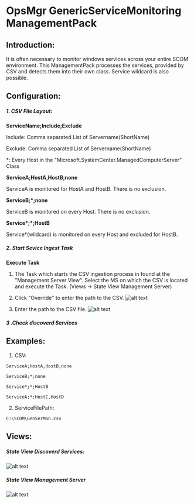 # OpsMgr GenericServiceMonitoring ManagementPack

## Introduction:
It is often necessary to monitor windows services across your entire SCOM environment. This ManagementPack processes the services, provided by CSV and detects them into their own class. Service wildcard is also possible.

## Configuration:
##### 1. CSV File Layout:

__ServiceName;Include;Exclude__

Include: Comma separated List of Servername(ShortName)

Exclude: Comma separated List of Servername(ShortName)

*: Every Host in the "Microsoft.SystemCenter.ManagedComputerServer" Class

__ServiceA;HostA,HostB;none__

ServiceA is monitored for HostA and HostB. There is no exclusion.

__ServiceB;*;none__

ServiceB is monitored on every Host. There is no exclusion.

__Service*;*;HostB__

Service*(wildcard) is monitored on every Host and excluded for HostB.


##### 2. Start Sevice Ingest Task

__Execute Task__

  1. The Task which starts the CSV ingestion process in found at the "Management Server View". Select the MS on which the CSV is located      and execute the Task. (Views -> State View Management Server)
  2. Click "Override" to enter the path to the CSV.
  ![alt text](https://github.com/spa5603/OpsMgr.GenericServiceMonitoring/blob/master/Graphics/RunTask.jpg)
  
  3. Enter the path to the CSV file.
  ![alt text](https://github.com/spa5603/OpsMgr.GenericServiceMonitoring/blob/master/Graphics/OverrideParameter.jpg)


##### 3 .Check discoverd Services

## Examples:

  1. CSV:
  
    ServiceA;HostA,HostB;none
    
    ServiceB;*;none
    
    Service*;*;HostB
    
    ServiceA;*;HostC,HostD
    

  2. ServiceFilePath:
  
    C:\SCOM\GenSerMon.csv
    

## Views:

##### State View Discoverd Services:
![alt text](https://github.com/spa5603/OpsMgr.GenericServiceMonitoring/blob/master/Graphics/StateView%20-%20Discovered%20Services.jpg)

##### State View Management Server
![alt text](https://github.com/spa5603/OpsMgr.GenericServiceMonitoring/blob/master/Graphics/StateView%20-%20Management%20Server.jpg)
